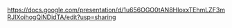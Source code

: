 https://docs.google.com/presentation/d/1u656OGO0tAN8HIoxxTEhmLZF3mRJIXoihogQiNDidTA/edit?usp=sharing
